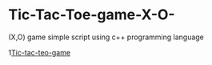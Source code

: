 # Tic-Tac-Toe-game-X-O-
(X,O) game  simple script  using c++ programming language

1[Tic-tac-teo-game](https://github.com/Youssef530245/Tic-Tac-Toe-game-X-O-/blob/main/img1.png?raw=true "img2.png")

